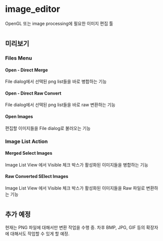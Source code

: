 # image_editor
 OpenGL 또는 image processing에 필요한 이미지 편집 툴
#
## 미리보기
### Files Menu
#### Open - Direct Merge 
File dialog에서 선택된 png list들을 바로 병합하는 기능

#### Open - Direct Raw Convert
File dialog에서 선택된 png list들을 바로 raw 변환하는 기능

#### Open Images
편집할 이미지들을 File dialog로 불러오는 기능  


### Image List Action
#### Merged Select Images
Image List View 에서 Visible 체크 박스가 활성화된 이미지들을 병합하는 기능

#### Raw Converted SElect Images
Image List View 에서 Visible 체크 박스가 활성화된 이미지들을 Raw 파일로 변환하는 기능  


#
## 추가 예정
현재는 PNG 파일에 대해서만 변환 작업을 수행 중. 차후 BMP, JPG, GIF 등의 확장자에 대해서도 작업할 수 있게 할 예정.
#